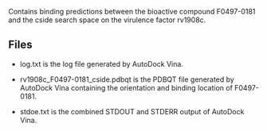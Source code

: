 Contains binding predictions between the bioactive compound F0497-0181 and the cside search space on the virulence factor rv1908c.

## Files

- log.txt is the log file generated by AutoDock Vina.

- rv1908c_F0497-0181_cside.pdbqt is the PDBQT file generated by AutoDock Vina containing the orientation and binding location of F0497-0181.

- stdoe.txt is the combined STDOUT and STDERR output of AutoDock Vina.

